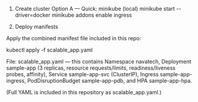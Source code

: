 1) Create cluster
Option A — Quick: minikube (local)
minikube start --driver=docker
minikube addons enable ingress

2) Deploy manifests

Apply the combined manifest file included in this repo:

kubectl apply -f scalable_app.yaml

File: scalable_app.yaml — this contains Namespace navatech, Deployment sample-app (3 replicas, resource requests/limits, readiness/liveness probes, affinity), Service sample-app-svc (ClusterIP), Ingress sample-app-ingress, PodDisruptionBudget sample-app-pdb, and HPA sample-app-hpa.

(Full YAML is included in this repository as scalable_app.yaml.)